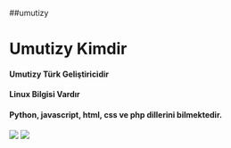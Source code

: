##umutizy
<h1>Umutizy Kimdir</h1>
<h4>Umutizy Türk Geliştiricidir</h4>
<h4>Linux Bilgisi Vardır</h4>
<h4>Python, javascript, html, css ve php dillerini bilmektedir.</h4>

<img src="https://github-readme-stats.vercel.app/api?username=umutizy&hide=contribs,prs_color=151515">
<img src="https://cdn.discordapp.com/attachments/951762003775610920/955533803303088208/unknown.png">

